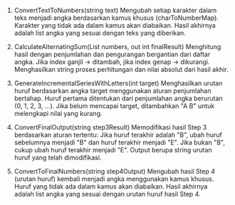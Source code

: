 1. ConvertTextToNumbers(string text)
Mengubah setiap karakter dalam teks menjadi angka berdasarkan kamus khusus (charToNumberMap).
Karakter yang tidak ada dalam kamus akan diabaikan.
Hasil akhirnya adalah list angka yang sesuai dengan teks yang diberikan.

2. CalculateAlternatingSum(List<int> numbers, out int finalResult)
Menghitung hasil dengan penjumlahan dan pengurangan bergantian dari daftar angka.
Jika index ganjil → ditambah, jika index genap → dikurangi.
Menghasilkan string proses perhitungan dan nilai absolut dari hasil akhir.

3. GenerateIncrementalSeriesWithLetters(int target)
Menghasilkan urutan huruf berdasarkan angka target menggunakan aturan penjumlahan bertahap.
Huruf pertama ditentukan dari penjumlahan angka berurutan (0, 1, 2, 3, ...).
Jika belum mencapai target, ditambahkan "A B" untuk melengkapi nilai yang kurang.

4. ConvertFinalOutput(string step3Result)
Memodifikasi hasil Step 3 berdasarkan aturan tertentu:
Jika huruf terakhir adalah "B", ubah huruf sebelumnya menjadi "B" dan huruf terakhir menjadi "E".
Jika bukan "B", cukup ubah huruf terakhir menjadi "E".
Output berupa string urutan huruf yang telah dimodifikasi.

5. ConvertToFinalNumbers(string step4Output)
Mengubah hasil Step 4 (urutan huruf) kembali menjadi angka menggunakan kamus khusus.
Huruf yang tidak ada dalam kamus akan diabaikan.
Hasil akhirnya adalah list angka yang sesuai dengan urutan huruf hasil Step 4.
